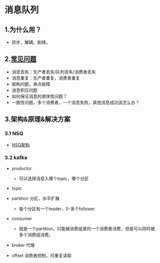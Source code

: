 # 消息队列

## 1.为什么用？
 - 异步，解耦，削峰。

## 2.[常见问题](https://blog.csdn.net/qq_36236890/article/details/81174504)

- 消息丢失：生产者丢失/队列丢失/消费者丢失
- 消息重复：生产者重复，消费者重复
- 架构问题，单点故障
- 消息积压问题
- 如何保证消息的顺序性问题？
- 一致性问题，多个消费者，一个消息失败，其他消息成功该怎么办？
	

## 3.架构&原理&解决方案	

### 3.1 NSQ   
- [NSQ架构](https://zhuanlan.zhihu.com/p/37081073)




### 3.2 kafka
* productor
     - 可以选择消息入哪个topic，哪个分区
* topic
* partition 分区，水平扩展
     - 每个分区有一个leader，0-多个follower
   
* consumer
     - 就是一个partition，只能被消费组里的一个消费者消费，但是可以同时被多个消费组消费。
* broker 代理

* offset 消费者控制，可重复读取
   
   
   
   

	